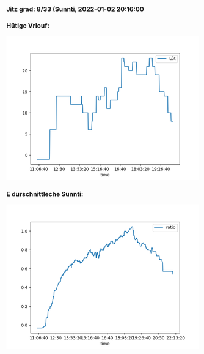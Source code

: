 ### Jitz grad: 8/33 (Sunnti, 2022-01-02 20:16:00

### Hütige Vrlouf:
![Graph](Today.png)

### E durschnittleche Sunnti:
![Graph](Sunnti.png)